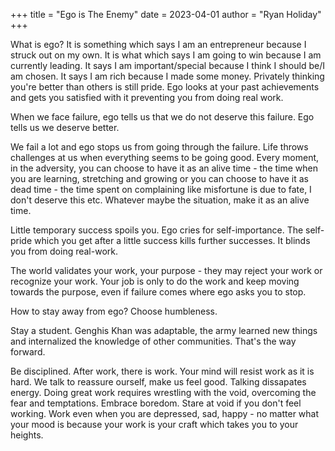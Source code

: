 +++
title = "Ego is The Enemy"
date = 2023-04-01
author = "Ryan Holiday"
+++

What is ego?
It is something which says I am an entrepreneur because I struck out on my own.
It is what which says I am going to win because I am currently leading.
It says I am important/special because I think I should be/I am chosen.
It says I am rich because I made some money.
Privately thinking you're better than others is still pride.
Ego looks at your past achievements and gets you satisfied with it preventing you from doing real work.

When we face failure, ego tells us that we do not deserve this failure.
Ego tells us we deserve better.

We fail a lot and ego stops us from going through the failure.
Life throws challenges at us when everything seems to be going good.
Every moment, in the adversity, you can choose to have it as an alive time - the time when you are learning, stretching and growing or you can choose to have it as dead time - the time spent on complaining like misfortune is due to fate, I don't deserve this etc.
Whatever maybe the situation, make it as an alive time.

Little temporary success spoils you.
Ego cries for self-importance.
The self-pride which you get after a little success kills further successes.
It blinds you from doing real-work.

The world validates your work, your purpose - they may reject your work or recognize your work.
Your job is only to do the work and keep moving towards the purpose, even if failure comes where ego asks you to stop.

How to stay away from ego?
Choose humbleness.

Stay a student.
Genghis Khan was adaptable, the army learned new things and internalized the knowledge of other communities.
That's the way forward.

Be disciplined.
After work, there is work.
Your mind will resist work as it is hard.
We talk to reassure ourself, make us feel good.
Talking dissapates energy.
Doing great work requires wrestling with the void, overcoming the fear and temptations.
Embrace boredom.
Stare at void if you don't feel working. 
Work even when you are depressed, sad, happy - no matter what your mood is because your work is your craft which takes you to your heights.
